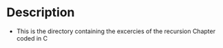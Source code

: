 # Description
 - This is the directory containing the excercies of the recursion Chapter coded in C
